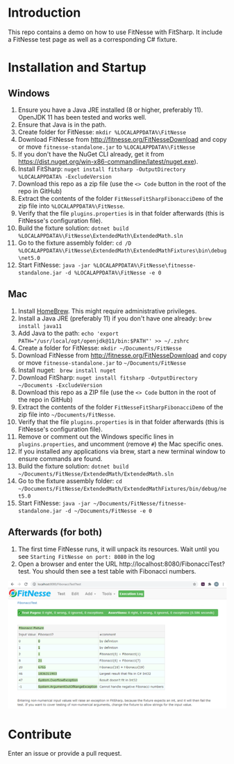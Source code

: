# Introduction 
This repo contains a demo on how to use FitNesse with FitSharp. It include a FitNesse test page as well as a corresponding C# fixture. 

# Installation and Startup

## Windows
1. Ensure you have a Java JRE installed (8 or higher, preferably 11). OpenJDK 11 has been tested and works well.
2. Ensure that Java is in the path.
3. Create folder for FitNesse: ```mkdir %LOCALAPPDATA%\FitNesse``` 
4. Download FitNesse from http://fitnesse.org/FitNesseDownload and copy or move ```fitnesse-standalone.jar``` to ```%LOCALAPPDATA%\FitNesse```
5. If you don't have the NuGet CLI already, get it from https://dist.nuget.org/win-x86-commandline/latest/nuget.exe).
6. Install FitSharp: ```nuget install fitsharp -OutputDirectory %LOCALAPPDATA% -ExcludeVersion```
7. Download this repo as a zip file (use the ```<> Code``` button in the root of the repo in GitHub)
8. Extract the contents of the folder ```FitNesseFitSharpFibonacciDemo``` of the zip file into ```%LOCALAPPDATA%\FitNesse```. 
9. Verify that the file ```plugins.properties``` is in that folder afterwards (this is FitNesse's configuration file).
10. Build the fixture solution: ```dotnet build %LOCALAPPDATA%\FitNesse\ExtendedMath\ExtendedMath.sln```
11. Go to the fixture assembly folder: ```cd /D %LOCALAPPDATA%\FitNesse\ExtendedMath\ExtendedMathFixtures\bin\debug\net5.0```
12. Start FitNesse: ```java -jar %LOCALAPPDATA%\FitNesse\fitnesse-standalone.jar -d %LOCALAPPDATA%\FitNesse -e 0```	

## Mac
1. Install [HomeBrew](https://brew.sh). This might require administrative privileges.
1. Install a Java JRE (preferably 11) if you don't have one already: ```brew install java11```
1. Add Java to the path: ```echo 'export PATH="/usr/local/opt/openjdk@11/bin:$PATH"' >> ~/.zshrc```
1. Create a folder for FitNesse: ```mkdir ~/Documents/FitNesse```
1. Download FitNesse from  http://fitnesse.org/FitNesseDownload and copy or move ```fitnesse-standalone.jar``` to ```~/Documents/FitNesse```
1. Install nuget: ``` brew install nuget```
1. Download FitSharp: ```nuget install fitsharp -OutputDirectory ~/Documents -ExcludeVersion```
1. Download this repo as a ZIP file (use the ```<> Code``` button in the root of the repo in GitHub) 
1. Extract the contents of the folder ```FitNesseFitSharpFibonacciDemo``` of the zip file into ```~/Documents/FitNesse```. 
1. Verify that the file ```plugins.properties``` is in that folder afterwards (this is FitNesse's configuration file).
1. Remove or comment out the Windows specific lines in ```plugins.properties```, and uncomment (remove ```#```) the Mac specific ones.
1. If you installed any applications via brew, start a new terminal window to ensure commands are found.
1. Build the fixture solution: ```dotnet build ~/Documents/FitNesse/ExtendedMath/ExtendedMath.sln```
1. Go to the fixture assembly folder: ```cd ~/Documents/FitNesse/ExtendedMath/ExtendedMathFixtures/bin/debug/net5.0```
1. Start FitNesse: ```java -jar ~/Documents/FitNesse/fitnesse-standalone.jar -d ~/Documents/FitNesse -e 0```

## Afterwards (for both)
1. The first time FitNesse runs, it will unpack its resources. Wait until you see ```Starting FitNesse on port: 8080``` in the log
1. Open a browser and enter the URL http://localhost:8080/FibonacciTest?test. You should then see a test table with Fibonacci numbers.

![Fibonacci Test Results](images/FitNesseFibonacciTest.png "Running your first FitNesse test")

# Contribute
Enter an issue or provide a pull request. 
